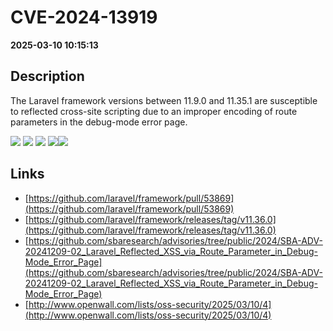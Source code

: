 # CVE-2024-13919

**2025-03-10 10:15:13**

## Description
The Laravel framework versions between 11.9.0 and 11.35.1 are susceptible to reflected cross-site scripting due to an improper encoding of route parameters in the debug-mode error page.

![](https://img.shields.io/static/v1?label=Exploit&message=Yes&color=red)
![](https://img.shields.io/static/v1?label=Score&message=8.0&color=red)
![](https://img.shields.io/static/v1?label=Severity&message=HIGH&color=red)
![](https://img.shields.io/static/v1?label=CWE&message=XSS&color=green)![](https://img.shields.io/static/v1?label=CWE&message=XSS&color=green)

## Links
- [https://github.com/laravel/framework/pull/53869](https://github.com/laravel/framework/pull/53869)
- [https://github.com/laravel/framework/releases/tag/v11.36.0](https://github.com/laravel/framework/releases/tag/v11.36.0)
- [https://github.com/sbaresearch/advisories/tree/public/2024/SBA-ADV-20241209-02_Laravel_Reflected_XSS_via_Route_Parameter_in_Debug-Mode_Error_Page](https://github.com/sbaresearch/advisories/tree/public/2024/SBA-ADV-20241209-02_Laravel_Reflected_XSS_via_Route_Parameter_in_Debug-Mode_Error_Page)
- [http://www.openwall.com/lists/oss-security/2025/03/10/4](http://www.openwall.com/lists/oss-security/2025/03/10/4)
